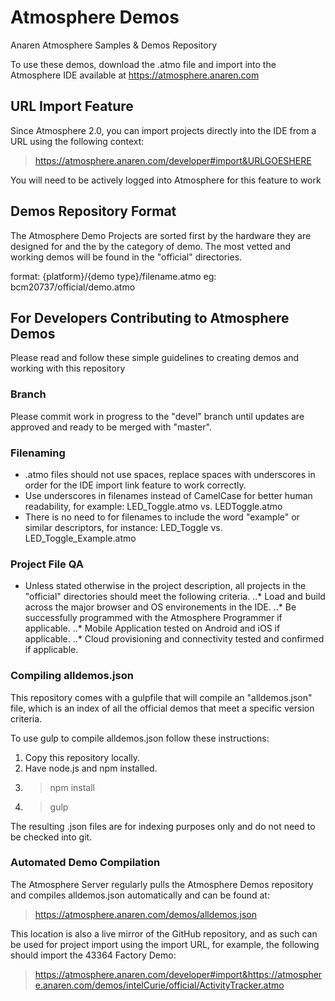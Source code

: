 # Atmosphere Demos

Anaren Atmosphere Samples &amp; Demos Repository

To use these demos, download the .atmo file and import into the Atmosphere IDE available at https://atmosphere.anaren.com


## URL Import Feature

Since Atmosphere 2.0, you can import projects directly into the IDE from a URL using the following context:

> https://atmosphere.anaren.com/developer#import&URLGOESHERE

You will need to be actively logged into Atmosphere for this feature to work


## Demos Repository Format

The Atmosphere Demo Projects are sorted first by the hardware they are designed for and the by the category of demo. The most vetted and working demos will be found in the "official" directories.

format: {platform}/{demo type}/filename.atmo
eg:  bcm20737/official/demo.atmo

 
## For Developers Contributing to Atmosphere Demos

Please read and follow these simple guidelines to creating demos and working with this repository


### Branch

Please commit work in progress to the "devel" branch until updates are approved and ready to be merged with "master".


### Filenaming

* .atmo files should not use spaces, replace spaces with underscores in order for the IDE import link feature to work correctly.
* Use underscores in filenames instead of CamelCase for better human readability, for example: LED_Toggle.atmo vs. LEDToggle.atmo 
* There is no need to for filenames to include the word "example" or similar descriptors, for instance: LED_Toggle vs. LED_Toggle_Example.atmo


### Project File QA

* Unless stated otherwise in the project description, all projects in the "official" directories should meet the following criteria.
..* Load and build across the major browser and OS environements in the IDE.
..* Be successfully programmed with the Atmosphere Programmer if applicable.
..* Mobile Application tested on Android and iOS if applicable.
..* Cloud provisioning and connectivity tested and confirmed if applicable.


### Compiling alldemos.json

This repository comes with a gulpfile that will compile an "alldemos.json" file, which is an index of all the official demos that meet a specific version criteria.

To use gulp to compile alldemos.json follow these instructions:

1. Copy this repository locally.
2. Have node.js and npm installed.
3. > npm install
4. > gulp

The resulting .json files are for indexing purposes only and do not need to be checked into git.


### Automated Demo Compilation

The Atmosphere Server regularly pulls the Atmosphere Demos repository and compiles alldemos.json automatically and can be found at:

> https://atmosphere.anaren.com/demos/alldemos.json

This location is also a live mirror of the GitHub repository, and as such can be used for project import using the import URL, for example, the following should import the 43364 Factory Demo:

> https://atmosphere.anaren.com/developer#import&https://atmosphere.anaren.com/demos/intelCurie/official/ActivityTracker.atmo


